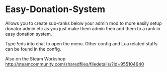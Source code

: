 # Easy-Donation-System
Allows you to create sub-ranks below your admin mod to more easily setup donator admin etc as you just make them admin then add them to a rank in easy donation system.

Type !eds into chat to open the menu. Other config and Lua related stuffs can be found in the config.

Also on the Steam Workshop http://steamcommunity.com/sharedfiles/filedetails/?id=955104640
